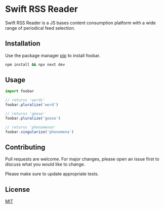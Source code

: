 # Swift RSS Reader

Swift RSS Reader is a JS bases content consumption platform with a wide range of periodical feed selection.

## Installation

Use the package manager [pip](https://pip.pypa.io/en/stable/) to install foobar.

```bash
npm install && npx next dev
```

## Usage

```javascript
import foobar

// returns 'words'
foobar.pluralize('word')

// returns 'geese'
foobar.pluralize('goose')

// returns 'phenomenon'
foobar.singularize('phenomena')
```

## Contributing

Pull requests are welcome. For major changes, please open an issue first to discuss what you would like to change.

Please make sure to update appropriate tests.

## License

[MIT](https://choosealicense.com/licenses/mit/)

